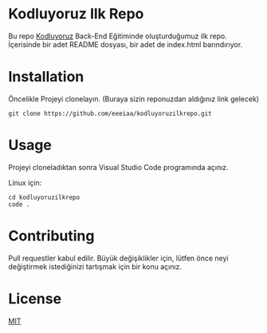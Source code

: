 # Kodluyoruz Ilk Repo 
Bu repo [Kodluyoruz](https://www.kodluyoruz.org/) Back-End Eğitiminde oluşturduğumuz ilk repo. İçerisinde bir adet README dosyası, bir adet de index.html barındırıyor. 
# Installation
Öncelikle Projeyi clonelayın. (Buraya sizin reponuzdan aldığınız link gelecek)

    git clone https://github.com/eeeiaa/kodluyoruzilkrepo.git
# Usage 
Projeyi cloneladıktan sonra Visual Studio Code programında açınız.

Linux için:

    cd kodluyoruzilkrepo
    code .

# Contributing 
Pull requestler kabul edilir. Büyük değişiklikler için, lütfen önce neyi  değiştirmek istediğinizi tartışmak için bir konu açınız.

# License
[MIT](https://choosealicense.com/licenses/mit/)


